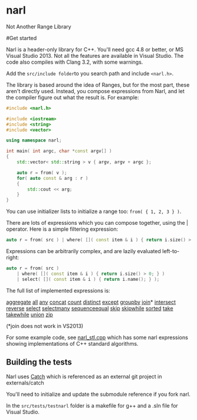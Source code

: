 # narl

Not Another Range Library

#Get started

Narl is a header-only library for C++. You'll need gcc 4.8 or better, or MS Visual Studio 2013. Not all the features are available in Visual Studio. The code also compiles with Clang 3.2, with some warnings.

Add the ```src/include folder```to you search path and include ```<narl.h>```.

The library is based around the idea of Ranges, but for the most part, these aren't directly used. Instead, you compose expressions from Narl, and let the compiler figure out what the result is. 
For example:

```c++
#include <narl.h>

#include <iostream>
#include <string>
#include <vector>

using namespace narl;

int main( int argc, char *const argv[] )
{
	std::vector< std::string > v { argv, argv + argc };

	auto r = from( v );
	for( auto const & arg : r )
	{
		std::cout << arg;
	}
}
```

You can use initializer lists to initialize a range too: ```from( { 1, 2, 3 } )```.

There are lots of expressions which you can compose together, using the | operator. Here is a simple filtering expression:

```c++
auto r = from( src ) | where( []( const item & i ) { return i.size() > 0; } );
```

Expressions can be arbitrarily complex, and are lazily evaluated left-to-right:

```c++
auto r = from( src ) 
	| where( []( const item & i ) { return i.size() > 0; } )
	| select( []( const item & i ) { return i.name(); } );
```

The full list of implemented expressions is:

[aggregate](doc/aggregate.md) [all](doc/anyall.md) [any](doc/anyall.md) [concat](doc/select.md) [count](doc/aggregate.md) [distinct](doc/setops.md) [except](doc/setops.md) [groupby](doc/groupby.md) [join](doc/groupby.md)* [intersect](doc/setops.md) [reverse](doc/select.md) [select](doc/select.md) [selectmany](doc/select.md) [sequenceequal](doc/aggregate.md) [skip](doc/skiptake.md) [skipwhile](doc/skiptake.md) [sorted](doc/select.md) [take](doc/skiptake.md) [takewhile](doc/skiptake.md) [union](doc/setops.md) [zip](doc/select.md)

(*join does not work in VS2013)

For some example code, see [narl_stl.cpp](https://github.com/essennell/narl/tree/master/src/tests/testnarl/narl_stl.cpp) which has some narl expressions showing implementations of C++ standard algorithms.

## Building the tests

Narl uses [Catch](https://github.com/philsquared/Catch) which is referenced as an external git project in externals/catch

You'll need to initialize and update the submodule reference if you fork narl.

In the ```src/tests/testnarl``` folder is a makefile for g++ and a .sln file for Visual Studio.
